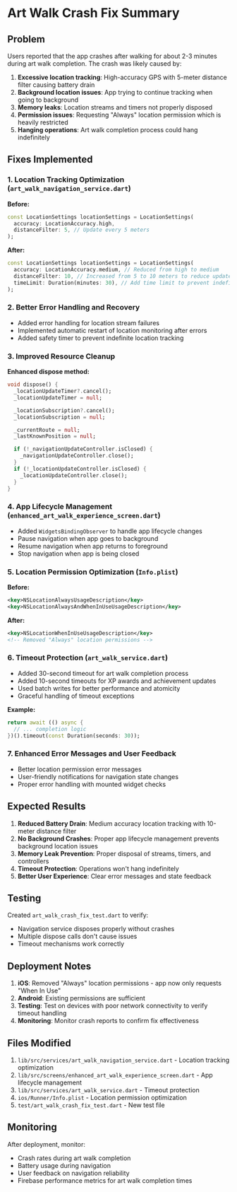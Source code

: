 # Art Walk Crash Fix Summary

## Problem

Users reported that the app crashes after walking for about 2-3 minutes during art walk completion. The crash was likely caused by:

1. **Excessive location tracking**: High-accuracy GPS with 5-meter distance filter causing battery drain
2. **Background location issues**: App trying to continue tracking when going to background
3. **Memory leaks**: Location streams and timers not properly disposed
4. **Permission issues**: Requesting "Always" location permission which is heavily restricted
5. **Hanging operations**: Art walk completion process could hang indefinitely

## Fixes Implemented

### 1. Location Tracking Optimization (`art_walk_navigation_service.dart`)

**Before:**

```dart
const LocationSettings locationSettings = LocationSettings(
  accuracy: LocationAccuracy.high,
  distanceFilter: 5, // Update every 5 meters
);
```

**After:**

```dart
const LocationSettings locationSettings = LocationSettings(
  accuracy: LocationAccuracy.medium, // Reduced from high to medium
  distanceFilter: 10, // Increased from 5 to 10 meters to reduce updates
  timeLimit: Duration(minutes: 30), // Add time limit to prevent indefinite tracking
);
```

### 2. Better Error Handling and Recovery

- Added error handling for location stream failures
- Implemented automatic restart of location monitoring after errors
- Added safety timer to prevent indefinite location tracking

### 3. Improved Resource Cleanup

**Enhanced dispose method:**

```dart
void dispose() {
  _locationUpdateTimer?.cancel();
  _locationUpdateTimer = null;

  _locationSubscription?.cancel();
  _locationSubscription = null;

  _currentRoute = null;
  _lastKnownPosition = null;

  if (!_navigationUpdateController.isClosed) {
    _navigationUpdateController.close();
  }
  if (!_locationUpdateController.isClosed) {
    _locationUpdateController.close();
  }
}
```

### 4. App Lifecycle Management (`enhanced_art_walk_experience_screen.dart`)

- Added `WidgetsBindingObserver` to handle app lifecycle changes
- Pause navigation when app goes to background
- Resume navigation when app returns to foreground
- Stop navigation when app is being closed

### 5. Location Permission Optimization (`Info.plist`)

**Before:**

```xml
<key>NSLocationAlwaysUsageDescription</key>
<key>NSLocationAlwaysAndWhenInUseUsageDescription</key>
```

**After:**

```xml
<key>NSLocationWhenInUseUsageDescription</key>
<!-- Removed "Always" location permissions -->
```

### 6. Timeout Protection (`art_walk_service.dart`)

- Added 30-second timeout for art walk completion process
- Added 10-second timeouts for XP awards and achievement updates
- Used batch writes for better performance and atomicity
- Graceful handling of timeout exceptions

**Example:**

```dart
return await (() async {
  // ... completion logic
})().timeout(const Duration(seconds: 30));
```

### 7. Enhanced Error Messages and User Feedback

- Better location permission error messages
- User-friendly notifications for navigation state changes
- Proper error handling with mounted widget checks

## Expected Results

1. **Reduced Battery Drain**: Medium accuracy location tracking with 10-meter distance filter
2. **No Background Crashes**: Proper app lifecycle management prevents background location issues
3. **Memory Leak Prevention**: Proper disposal of streams, timers, and controllers
4. **Timeout Protection**: Operations won't hang indefinitely
5. **Better User Experience**: Clear error messages and state feedback

## Testing

Created `art_walk_crash_fix_test.dart` to verify:

- Navigation service disposes properly without crashes
- Multiple dispose calls don't cause issues
- Timeout mechanisms work correctly

## Deployment Notes

1. **iOS**: Removed "Always" location permissions - app now only requests "When In Use"
2. **Android**: Existing permissions are sufficient
3. **Testing**: Test on devices with poor network connectivity to verify timeout handling
4. **Monitoring**: Monitor crash reports to confirm fix effectiveness

## Files Modified

1. `lib/src/services/art_walk_navigation_service.dart` - Location tracking optimization
2. `lib/src/screens/enhanced_art_walk_experience_screen.dart` - App lifecycle management
3. `lib/src/services/art_walk_service.dart` - Timeout protection
4. `ios/Runner/Info.plist` - Location permission optimization
5. `test/art_walk_crash_fix_test.dart` - New test file

## Monitoring

After deployment, monitor:

- Crash rates during art walk completion
- Battery usage during navigation
- User feedback on navigation reliability
- Firebase performance metrics for art walk completion times
